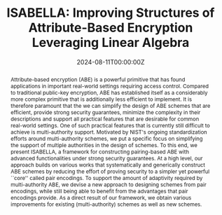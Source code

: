 ---
title: "ISABELLA: Improving Structures of Attribute-Based Encryption Leveraging Linear Algebra"

# Authors
# If you created a profile for a user (e.g. the default `admin` user), write the username (folder name) here 
# and it will be replaced with their full name and linked to their profile.
authors:
- Doreen Riepel
- Marloes Venema
- Tanya Verma

# Author notes (optional)
# author_notes:
# - "Equal contribution"
# - "Equal contribution"

date: "2024-08-11T00:00:00Z"
doi: ""

# Schedule page publish date (NOT publication's date).
publishDate: []

# Publication type.
# Legend: 0 = Uncategorized; 1 = Conference paper; 2 = Journal article;
# 3 = Preprint / Working Paper; 4 = Report; 5 = Book; 6 = Book section;
# 7 = Thesis; 8 = Patent
publication_types: ["1"]

# Publication name and optional abbreviated publication name.
publication: ACM CCS 2024 (to appear)
publication_short: []

abstract: Attribute-based encryption (ABE) is a powerful primitive that has found applications in important real-world settings requiring access control. Compared to traditional public-key encryption, ABE has established itself as a considerably more complex primitive that is additionally less efficient to implement. It is therefore paramount that the we can simplify the design of ABE schemes that are efficient, provide strong security guarantees, minimize the complexity in their descriptions and support all practical features that are desirable for common real-world settings. One of such practical features that is currently still difficult to achieve is multi-authority support. Motivated by NIST's ongoing standardization efforts around multi-authority schemes, we put a specific focus on simplifying the support of multiple authorities in the design of schemes. To this end, we present ISABELLA, a framework for constructing pairing-based ABE with advanced functionalities under strong security guarantees. At a high level, our approach builds on various works that systematically and generically construct ABE schemes by reducing the effort of proving security to a simpler yet powerful ``core'' called pair encodings. To support the amount of adaptivity required by multi-authority ABE, we devise a new approach to designing schemes from pair encodings, while still being able to benefit from the advantages that pair encodings provide. As a direct result of our framework, we obtain various improvements for existing (multi-authority) schemes as well as new schemes.

# Summary. An optional shortened abstract.
# summary: []

tags: []

# Display this page in the Featured widget?
featured: true

# Custom links (uncomment lines below)
# links:
# - name: Custom Link
#   url: http://example.org

url_pdf: ''
url_code: ''
url_dataset: ''
url_poster: ''
url_project: ''
url_slides: ''
url_source: ''
url_video: ''

# links:
# - name: Slides
# - name: Implementation
#  url: https://github.com/

# Featured image
# To use, add an image named `featured.jpg/png` to your page's folder. 
# image:
#   caption: 'Image credit: [**Unsplash**](https://unsplash.com/photos/pLCdAaMFLTE)'
#   focal_point: ""
#   preview_only: false

# Associated Projects (optional).
#   Associate this publication with one or more of your projects.
#   Simply enter your project's folder or file name without extension.
#   E.g. `internal-project` references `content/project/internal-project/index.md`.
#   Otherwise, set `projects: []`.
projects: []

# Slides (optional).
#   Associate this publication with Markdown slides.
#   Simply enter your slide deck's filename without extension.
#   E.g. `slides: "example"` references `content/slides/example/index.md`.
#   Otherwise, set `slides: ""`.
slides: ""
---